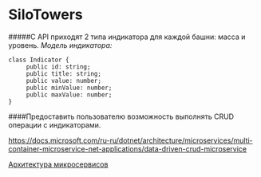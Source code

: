 # SiloTowers

#####С API приходят 2 типа индикатора для каждой башни: масса и уровень.
_Модель индикатора:_
```
class Indicator {
     public id: string;
     public title: string;
     public value: number;
     public minValue: number;
     public maxValue: number;
}
```
####Предоставить пользователю возможность выполнять CRUD операции с индикаторами. 

https://docs.microsoft.com/ru-ru/dotnet/architecture/microservices/multi-container-microservice-net-applications/data-driven-crud-microservice

[Архитектура микросервисов](https://docs.microsoft.com/ru-ru/dotnet/architecture/microservices)
